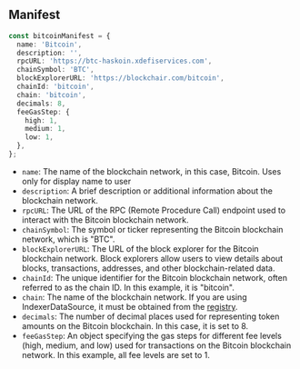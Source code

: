 ## Manifest

```typescript
const bitcoinManifest = {
  name: 'Bitcoin',
  description: '',
  rpcURL: 'https://btc-haskoin.xdefiservices.com',
  chainSymbol: 'BTC',
  blockExplorerURL: 'https://blockchair.com/bitcoin',
  chainId: 'bitcoin',
  chain: 'bitcoin',
  decimals: 8,
  feeGasStep: {
    high: 1,
    medium: 1,
    low: 1,
  },
};
```

- `name`: The name of the blockchain network, in this case, Bitcoin. Uses only for display name to user
- `description`: A brief description or additional information about the blockchain network.
- `rpcURL`: The URL of the RPC (Remote Procedure Call) endpoint used to interact with the Bitcoin blockchain network.
- `chainSymbol`: The symbol or ticker representing the Bitcoin blockchain network, which is "BTC".
- `blockExplorerURL`: The URL of the block explorer for the Bitcoin blockchain network. Block explorers allow users to view details about blocks, transactions, addresses, and other blockchain-related data.
- `chainId`: The unique identifier for the Bitcoin blockchain network, often referred to as the chain ID. In this example, it is "bitcoin".
- `chain`: The name of the blockchain network. If you are using IndexerDataSource, it must be obtained from the [registry](https://github.com/XDeFi-tech/xdefi-registry/blob/main/chains.json).
- `decimals`: The number of decimal places used for representing token amounts on the Bitcoin blockchain. In this case, it is set to 8.
- `feeGasStep`: An object specifying the gas steps for different fee levels (high, medium, and low) used for transactions on the Bitcoin blockchain network. In this example, all fee levels are set to 1.
